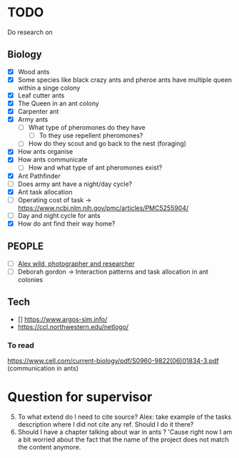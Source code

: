 # TODO

Do research on

## Biology

- [x] Wood ants
- [x] Some species like black crazy ants and pheroe ants have multiple queen within a singe colony
- [x] Leaf cutter ants
- [x] The Queen in an ant colony
- [x] Carpenter ant
- [x] Army ants
  - [ ] What type of pheromones do they have
    - [ ] To they use repellent pheromones?
  - [ ] How do they scout and go back to the nest (foraging)
- [x] How ants organise
- [x] How ants communicate
  - [ ] How and what type of ant pheromones exist?
- [x] Ant Pathfinder 
- [ ] Does army ant have a night/day cycle?
- [x] Ant task allocation
- [ ] Operating cost of task -> https://www.ncbi.nlm.nih.gov/pmc/articles/PMC5255904/
- [ ] Day and night cycle for ants
- [x] How do ant find their way home?

## PEOPLE

- [ ] [Alex wild, photographer and researcher](https://www.alexanderwild.com)
- [ ] Deborah gordon -> Interaction patterns and task allocation in ant colonies

## Tech

- [] https://www.argos-sim.info/
- https://ccl.northwestern.edu/netlogo/

### To read

https://www.cell.com/current-biology/pdf/S0960-9822(06)01834-3.pdf (communication in ants)

# Question for supervisor

5. To what extend do I need to cite source? Alex: take example of the tasks description where I did not cite any ref. Should I do it there?
6. Should I have a chapter talking about war in ants ? 'Cause right now I am a bit worried about the fact that the name of the project does not match the content anymore. 





